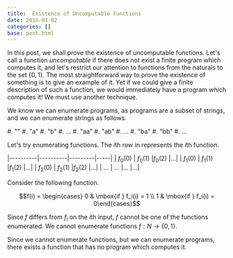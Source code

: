 ```yaml
---
title:  Existence of Uncomputable Functions
date: 2015-03-02
categories: []
base: post.html
---
```


In this post, we shall prove the existence of uncomputable functions.
Let's call a function *uncomputable* if there does not exist a finite program
which computes it, and let's restrict our attention to functions from the naturals to the set $\{0, 1\}$.
The most straightforward way to prove the existence of
something is to give an example of it. Yet if we could give a finite description
of such a function, we would immediately have a program which computes it!
We must use another technique.

We know we can enumerate
programs, as programs are a subset of strings, and we can enumerate strings as follows.

#. ""
#. "a"
#. "b"
#. $...$
#. "aa"
#. "ab"
#. $...$
#. "ba"
#. "bb"
#. $...$

Let's try enumerating functions. The $i$th row in represents the $i$th function.

|----------|----------|---------|-----|
| $f_0(0)$ | $f_0(1)$ |$f_0(2)$ |$...$|
| $f_1(0)$ | $f_1(1)$ |$f_1(2)$ |$...$|
| $f_2(0)$ | $f_2(1)$ |$f_2(2)$ |$...$|
| $...$    | $...$    |$...$    |$...$|

Consider the following function.

$$f(i) = \begin{cases} 0 & \mbox{if } f_i(i) = 1 \\ 1 & \mbox{if } f_i(i) = 0\end{cases}$$

Since $f$ differs from $f_i$ on the $i$th input, $f$ cannot be one of the functions enumerated.
We cannot enumerate functions $f : N \rightarrow \{0, 1\}$.

Since we cannot enumerate functions, but we can enumerate programs, there exists a function
that has no program which computes it.
